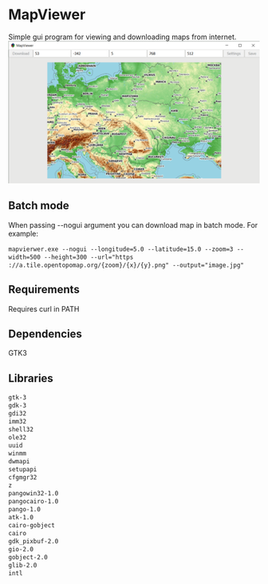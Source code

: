 # MapViewer

Simple gui program for viewing and downloading maps from internet.
![Image](mapviewer.png)

## Batch mode

When passing --nogui argument you can download map in batch mode. For example:
```
mapvierwer.exe --nogui --longitude=5.0 --latitude=15.0 --zoom=3 --width=500 --height=300 --url="https
://a.tile.opentopomap.org/{zoom}/{x}/{y}.png" --output="image.jpg"
```

## Requirements
Requires curl in PATH

## Dependencies
GTK3

## Libraries
```
gtk-3
gdk-3
gdi32
imm32
shell32
ole32
uuid
winmm
dwmapi
setupapi
cfgmgr32
z
pangowin32-1.0
pangocairo-1.0
pango-1.0
atk-1.0
cairo-gobject
cairo
gdk_pixbuf-2.0
gio-2.0
gobject-2.0
glib-2.0
intl
```
